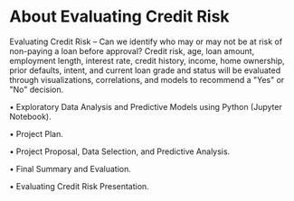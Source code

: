 # About Evaluating Credit Risk
Evaluating Credit Risk – Can we identify who may or may not be at risk of non-paying a loan before approval?  Credit risk, age, loan amount, employment length, interest rate, credit history, income, home ownership, prior defaults, intent, and current loan grade and status will be evaluated through visualizations, correlations, and models to recommend a "Yes" or "No" decision.

•	Exploratory Data Analysis and Predictive Models using Python (Jupyter Notebook).

•	Project Plan.

•	Project Proposal, Data Selection, and Predictive Analysis.

•	Final Summary and Evaluation.

•	Evaluating Credit Risk Presentation.

